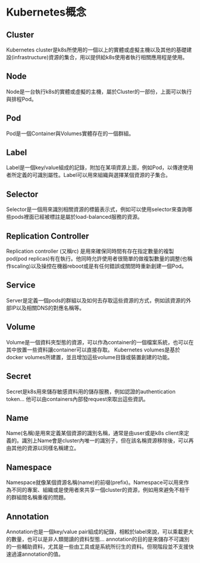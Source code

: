 # Kubernetes概念

## Cluster
Kubernetes cluster是k8s所使用的一個以上的實體或虛擬主機以及其他的基礎建設(infrastructure)資源的集合，用以提供給k8s使用者執行相關應用程是使用。

## Node
Node是一台執行k8s的實體或虛擬的主機，屬於Cluster的一部份，上面可以執行與排程Pod。

## Pod
Pod是一個Container與Volumes實體存在的一個群組。

## Label
Label是一個key/value組成的記錄，附加在某項資源上面，例如Pod，以傳達使用者所定義的可識別屬性。Label可以用來組織與選擇某個資源的子集合。

## Selector
Selector是一個用來識別相關資源的標籤表示式，例如可以使用selector來查詢哪些pods裡面已經被標註是屬於load-balanced服務的資源。

## Replication Controller
Replication controller (又稱rc) 是用來確保同時間有存在指定數量的複製pod(pod replicas)有在執行。他同時允許使用者很簡單的做複製數量的調整(也稱作scaling)以及操控在機器reboot或是有任何錯誤或關閉時重新創建一個Pod。

## Service
Server是定義一個pods的群組以及如何去存取這些資源的方式，例如該資源的外部IP以及相關DNS的對應名稱等。

## Volume
Volume是一個資料夾型態的資源，可以作為container的一個檔案系統，也可以在其中放置一些資料讓container可以直接存取。 Kubernetes volumes是基於docker volumes所建置，並且增加這些volume目錄或裝置創建的功能。

## Secret
Secret是k8s用來儲存敏感資料用的儲存服務，例如認證的authentication token... 他可以由containers內部發request來取出這些資訊。

## Name
Name(名稱)是用來定義某個資源的識別名稱，通常是由user或是k8s client來定義的。識別上Name會是cluster內唯一的識別子，但在該名稱資源移除後，可以再由其他的資源以同樣名稱建立。

## Namespace
Namespace就像某個資源名稱(name)的前啜(prefix)。Namespace可以用來作為不同的專案、組織或是使用者來共享一個cluster的資源，例如用來避免不相干的群組間名稱重複的問題。

## Annotation
Annotation也是一個key/value pair組成的紀錄，相較於label來說，可以乘載更大的數量，也可以是非人類閱讀的資料型態... annotation的目的是來儲存不可識別的一些輔助資料，尤其是一些由工具或是系統所衍生的資料。但現階段並不支援快速過濾annotation的值。

